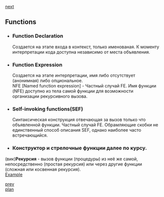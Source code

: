 <a href="03.md">next</a>

<h2>Functions</h2>

<ul>
<li>
<h3>Function Declaration</h3>
Создается на этапе входа в контекст, только именованая.
К моменту интерпретации кода доступна независимо от места объявления.
</li>

<li>
<h3>Function Expression</h3>
Создается на этапе интерпретации,
имя либо отсутствует (анонимная) либо опциональное.
<br/>
NFE [Named function expression] - Частный случай FE.
Имя функции (NFE) доступно из тела самой функции для возможности организации рекурсивного вызова.
</li>

<li>
<h3>Self-invoking functions(SEF)</h3>
Синтаксическая конструкция отвечающая за вызов только что объявленной функции.
Частный случай FE.
Обрамляющие скобки не единственный способ описания SEF, однако наиболее часто встречающийся.
</li>

<li>
<h3>
Конструктор и стрелочные функции далее по курсу.
</h3>
</li>
</ul>

<div>
(вик)<strong>Рекурсия</strong> - вызов функции (процедуры) из неё же самой, непосредственно (простая рекурсия) или через другие функции (сложная или косвенная рекурсия).
</div>

<div>
<a href="https://codepen.io/paawel/pen/QrWdMm?editors=0012">Example</a>
</div>

<a href="01.md">prev</a>
<br/>
<a href="00.md">plan</a>
